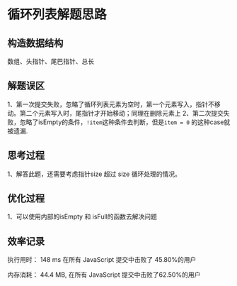 # 循环列表解题思路

## 构造数据结构
数组、头指针、尾巴指针、总长

## 解题误区
1、第一次提交失败，忽略了循环列表元素为空时，第一个元素写入，指针不移动。第二个元素写入时，尾指针才开始移动；同理在删除元素上
2、第二次提交失败，忽略了isEmpty的条件，`!item`这种条件去判断，但是`item = 0` 的这种case就被遗漏.

## 思考过程
1、解答此题，还需要考虑指针size 超过 size 循环处理的情况。


## 优化过程
1、可以使用内部的isEmpty 和 isFull的函数去解决问题

## 效率记录
执行用时：
148 ms  在所有 JavaScript 提交中击败了 45.80%的用户

内存消耗：
44.4 MB, 在所有 JavaScript 提交中击败了62.50%的用户